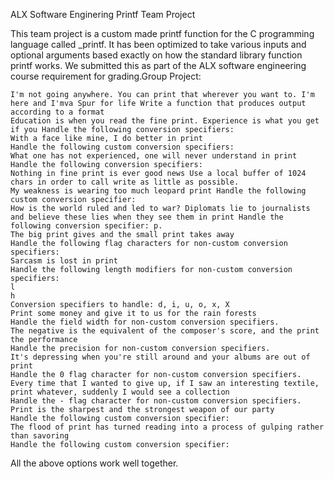 ALX Software Enginering Printf Team Project

This team project is a custom made printf function for the C programming language called _printf. It has been optimized to take various inputs and optional arguments based exactly on how the standard library function printf works. We submitted this as part of the ALX software engineering course requirement for grading.Group Project:

    I'm not going anywhere. You can print that wherever you want to. I'm here and I'mva Spur for life Write a function that produces output according to a format
    Education is when you read the fine print. Experience is what you get if you Handle the following conversion specifiers:
    With a face like mine, I do better in print
    Handle the following custom conversion specifiers:
    What one has not experienced, one will never understand in print
    Handle the following conversion specifiers:
    Nothing in fine print is ever good news Use a local buffer of 1024 chars in order to call write as little as possible.
    My weakness is wearing too much leopard print Handle the following custom conversion specifier:
    How is the world ruled and led to war? Diplomats lie to journalists and believe these lies when they see them in print Handle the following conversion specifier: p.
    The big print gives and the small print takes away
    Handle the following flag characters for non-custom conversion specifiers:
    Sarcasm is lost in print
    Handle the following length modifiers for non-custom conversion specifiers:
    l
    h
    Conversion specifiers to handle: d, i, u, o, x, X
    Print some money and give it to us for the rain forests
    Handle the field width for non-custom conversion specifiers.
    The negative is the equivalent of the composer's score, and the print the performance
    Handle the precision for non-custom conversion specifiers.
    It's depressing when you're still around and your albums are out of print
    Handle the 0 flag character for non-custom conversion specifiers.
    Every time that I wanted to give up, if I saw an interesting textile, print whatever, suddenly I would see a collection
    Handle the - flag character for non-custom conversion specifiers.
    Print is the sharpest and the strongest weapon of our party
    Handle the following custom conversion specifier:
    The flood of print has turned reading into a process of gulping rather than savoring
    Handle the following custom conversion specifier:

All the above options work well together.

